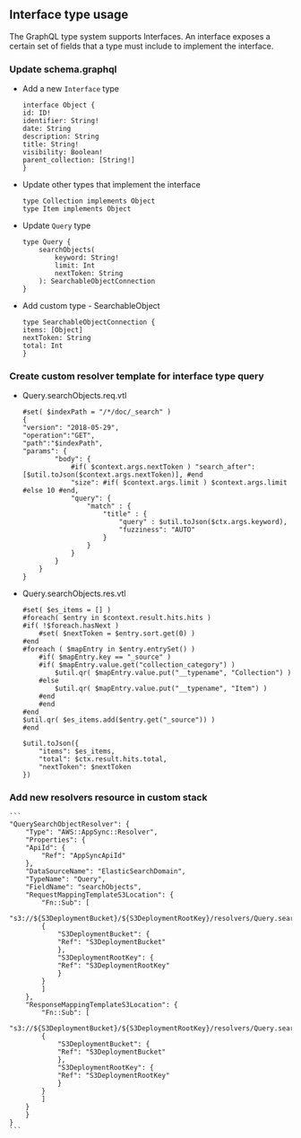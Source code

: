 ## Interface type usage
The GraphQL type system supports Interfaces. An interface exposes a certain set of fields that a type must include to implement the interface. 

### Update schema.graphql

* Add a new `Interface` type
    ```
    interface Object {
    id: ID!
    identifier: String!
    date: String
    description: String
    title: String!
    visibility: Boolean!
    parent_collection: [String!]
    }
    ```
* Update other types that implement the interface
    ```
    type Collection implements Object
    type Item implements Object
    ```

* Update `Query` type
    ```
    type Query {
        searchObjects(
            keyword: String!
            limit: Int
            nextToken: String
        ): SearchableObjectConnection
    }
    ```

* Add custom type - SearchableObject
    ```
    type SearchableObjectConnection {
    items: [Object]
    nextToken: String
    total: Int
    }
    ```

### Create custom resolver template for interface type query

* Query.searchObjects.req.vtl
    ```
    #set( $indexPath = "/*/doc/_search" )
    {
    "version": "2018-05-29",
    "operation":"GET",
    "path":"$indexPath",
    "params": {
            "body": {
                #if( $context.args.nextToken ) "search_after": [$util.toJson($context.args.nextToken)], #end
                "size": #if( $context.args.limit ) $context.args.limit #else 10 #end,
                "query": {
                    "match" : {
                        "title" : {
                            "query" : $util.toJson($ctx.args.keyword),
                            "fuzziness": "AUTO"
                        }
                    }
                }
            }
        }
    } 
    ```

* Query.searchObjects.res.vtl
    ```
    #set( $es_items = [] )
    #foreach( $entry in $context.result.hits.hits )
    #if( !$foreach.hasNext )
        #set( $nextToken = $entry.sort.get(0) )
    #end
    #foreach ( $mapEntry in $entry.entrySet() )
        #if( $mapEntry.key == "_source" )
        #if( $mapEntry.value.get("collection_category") )
            $util.qr( $mapEntry.value.put("__typename", "Collection") )
        #else
            $util.qr( $mapEntry.value.put("__typename", "Item") )
        #end
        #end
    #end
    $util.qr( $es_items.add($entry.get("_source")) )
    #end

    $util.toJson({
        "items": $es_items,
        "total": $ctx.result.hits.total,
        "nextToken": $nextToken
    }) 
    ```

### Add new resolvers resource in custom stack

    ```
    "QuerySearchObjectResolver": {
        "Type": "AWS::AppSync::Resolver",
        "Properties": {
        "ApiId": {
            "Ref": "AppSyncApiId"
        },
        "DataSourceName": "ElasticSearchDomain",
        "TypeName": "Query",
        "FieldName": "searchObjects",
        "RequestMappingTemplateS3Location": {
            "Fn::Sub": [
            "s3://${S3DeploymentBucket}/${S3DeploymentRootKey}/resolvers/Query.searchObjects.req.vtl",
            {
                "S3DeploymentBucket": {
                "Ref": "S3DeploymentBucket"
                },
                "S3DeploymentRootKey": {
                "Ref": "S3DeploymentRootKey"
                }
            }
            ]
        },
        "ResponseMappingTemplateS3Location": {
            "Fn::Sub": [
            "s3://${S3DeploymentBucket}/${S3DeploymentRootKey}/resolvers/Query.searchObjects.res.vtl",
            {
                "S3DeploymentBucket": {
                "Ref": "S3DeploymentBucket"
                },
                "S3DeploymentRootKey": {
                "Ref": "S3DeploymentRootKey"
                }
            }
            ]
        }
        }
    }
    ```